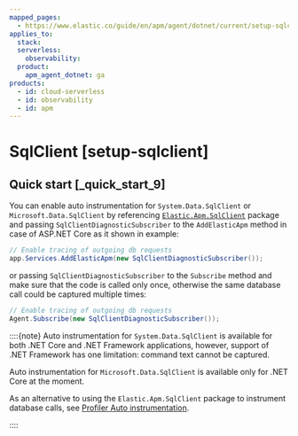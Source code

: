 ```yaml
---
mapped_pages:
  - https://www.elastic.co/guide/en/apm/agent/dotnet/current/setup-sqlclient.html
applies_to:
  stack:
  serverless:
    observability:
  product:
    apm_agent_dotnet: ga
products:
  - id: cloud-serverless
  - id: observability
  - id: apm
---
```


# SqlClient [setup-sqlclient]


## Quick start [_quick_start_9]

You can enable auto instrumentation for `System.Data.SqlClient` or `Microsoft.Data.SqlClient` by referencing [`Elastic.Apm.SqlClient`](https://www.nuget.org/packages/Elastic.Apm.SqlClient) package and passing `SqlClientDiagnosticSubscriber` to the `AddElasticApm` method in case of ASP.NET Core as it shown in example:

```csharp
// Enable tracing of outgoing db requests
app.Services.AddElasticApm(new SqlClientDiagnosticSubscriber());
```

or passing `SqlClientDiagnosticSubscriber` to the `Subscribe` method and make sure that the code is called only once, otherwise the same database call could be captured multiple times:

```csharp
// Enable tracing of outgoing db requests
Agent.Subscribe(new SqlClientDiagnosticSubscriber());
```

::::{note}
Auto instrumentation  for `System.Data.SqlClient` is available for both .NET Core and .NET Framework applications, however, support of .NET Framework has one limitation: command text cannot be captured.

Auto instrumentation for `Microsoft.Data.SqlClient` is available only for .NET Core at the moment.

As an alternative to using the `Elastic.Apm.SqlClient` package to instrument database calls, see [Profiler Auto instrumentation](/reference/setup-auto-instrumentation.md).

::::


